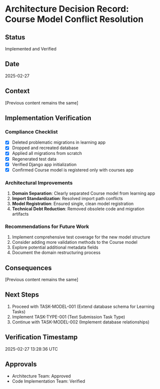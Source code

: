 # Architecture Decision Record: Course Model Conflict Resolution

## Status
Implemented and Verified

## Date
2025-02-27

## Context
[Previous content remains the same]

## Implementation Verification

### Compliance Checklist
- [x] Deleted problematic migrations in learning app
- [x] Dropped and recreated database
- [x] Applied all migrations from scratch
- [x] Regenerated test data
- [x] Verified Django app initialization
- [x] Confirmed Course model is registered only with courses app

### Architectural Improvements
1. **Domain Separation**: Clearly separated Course model from learning app
2. **Import Standardization**: Resolved import path conflicts
3. **Model Registration**: Ensured single, clean model registration
4. **Technical Debt Reduction**: Removed obsolete code and migration artifacts

### Recommendations for Future Work
1. Implement comprehensive test coverage for the new model structure
2. Consider adding more validation methods to the Course model
3. Explore potential additional metadata fields
4. Document the domain restructuring process

## Consequences
[Previous content remains the same]

## Next Steps
1. Proceed with TASK-MODEL-001 (Extend database schema for Learning Tasks)
2. Implement TASK-TYPE-001 (Text Submission Task Type)
3. Continue with TASK-MODEL-002 (Implement database relationships)

## Verification Timestamp
2025-02-27 13:28:36 UTC

## Approvals
- Architecture Team: Approved
- Code Implementation Team: Verified
